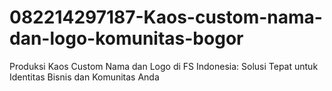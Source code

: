 # 082214297187-Kaos-custom-nama-dan-logo-komunitas-bogor
Produksi Kaos Custom Nama dan Logo di FS Indonesia: Solusi Tepat untuk Identitas Bisnis dan Komunitas Anda
